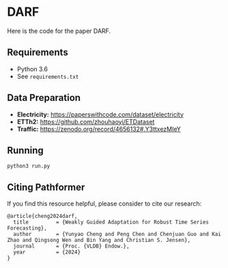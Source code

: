 # DARF

Here is the code for the paper DARF.

## Requirements

-  Python 3.6
- See `requirements.txt`

## Data Preparation
- **Electricity:** https://paperswithcode.com/dataset/electricity
- **ETTh2:** https://github.com/zhouhaoyi/ETDataset
- **Traffic:** https://zenodo.org/record/4656132#.Y3ttxezMIeY

## Running
	python3 run.py

## Citing Pathformer
If you find this resource helpful, please consider to cite our research:

```
@article{cheng2024darf,
  title         = {Weakly Guided Adaptation for Robust Time Series Forecasting},
  author        = {Yunyao Cheng and Peng Chen and Chenjuan Guo and Kai Zhao and Qingsong Wen and Bin Yang and Christian S. Jensen},
  journal       = {Proc. {VLDB} Endow.},
  year          = {2024}
}
```
